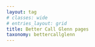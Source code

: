 ```yaml
---
layout: tag
# classes: wide
# entries_layout: grid
title: Better Call Glenn pages
taxonomy: bettercallglenn
---
```

